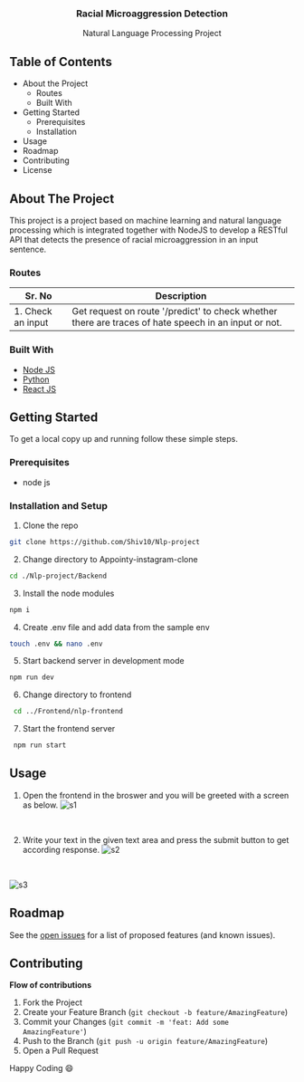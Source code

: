 <p align="center">

  <h3 align="center">Racial Microaggression Detection</h3>

  <p align="center">
    Natural Language Processing Project
    <br />
  </p>
</p>




## Table of Contents

* About the Project
  * Routes
  * Built With
* Getting Started
  * Prerequisites
  * Installation
* Usage
* Roadmap
* Contributing
* License



<!-- ABOUT THE PROJECT -->
## About The Project

This project is a project based on machine learning and natural language processing which is integrated together with NodeJS to develop a RESTful API that detects the presence of racial microaggression in an input sentence.

### Routes
|Sr. No                     |  Description
|---------------------------|--------------------------------------------------------------------------------------------------------------|
|1. Check an input           |Get request on route '/predict' to check whether there are traces of hate speech in an input or not.                                                |

### Built With

* [Node JS](https://nodejs.org/en/)
* [Python](https://www.python.org/)
* [React JS](https://reactjs.org/)



## Getting Started

To get a local copy up and running follow these simple steps.

### Prerequisites

* node js


### Installation and Setup
 
1. Clone the repo
```sh
git clone https://github.com/Shiv10/Nlp-project
```
2. Change directory to Appointy-instagram-clone
```sh
cd ./Nlp-project/Backend
```
3. Install the node modules 
```sh
npm i
```
4. Create .env file and add data from the sample env
```sh
touch .env && nano .env
```
5. Start backend server in development mode
```sh
npm run dev
```
6. Change directory to frontend
```sh
 cd ../Frontend/nlp-frontend
```
7. Start the frontend server
```sh
 npm run start
```

## Usage

1. Open the frontend in the broswer and you will be greeted with a screen as below.
![s1](https://user-images.githubusercontent.com/17690376/144501286-5f11ca3f-9777-44b5-bc51-b6aa6138c4ac.png)
<br/>

2. Write your text in the given text area and press the submit button to get according response.
![s2](https://user-images.githubusercontent.com/17690376/144501743-d3d7103b-053f-4646-bf8e-854fcd31e635.png)

<br/>

![s3](https://user-images.githubusercontent.com/17690376/144501914-990e9336-d896-460b-9db4-b587474db8e8.png)



## Roadmap

See the [open issues](https://github.com/Shiv10/nlp-project/issues) for a list of proposed features (and known issues).


## Contributing

**Flow of contributions**

1. Fork the Project
2. Create your Feature Branch (`git checkout -b feature/AmazingFeature`)
3. Commit your Changes (`git commit -m 'feat: Add some AmazingFeature'`)
4. Push to the Branch (`git push -u origin feature/AmazingFeature`)
5. Open a Pull Request

Happy Coding :smile:



